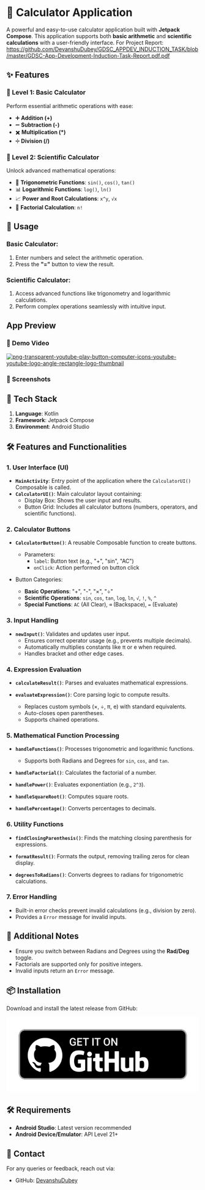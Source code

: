 # 📱 Calculator Application

A powerful and easy-to-use calculator application built with **Jetpack Compose**. This application supports both **basic arithmetic** and **scientific calculations** with a user-friendly interface.
For Project Report: https://github.com/DevanshuDubey/GDSC_APPDEV_INDUCTION_TASK/blob/master/GDSC-App-Development-Induction-Task-Report.pdf.pdf

## ✨ Features

### 🧮 Level 1: Basic Calculator
Perform essential arithmetic operations with ease:

- ➕ **Addition (+)**
- ➖ **Subtraction (-)**
- ✖️ **Multiplication (*)**
- ➗ **Division (/)**

### 🔬 Level 2: Scientific Calculator
Unlock advanced mathematical operations:

- 📐 **Trigonometric Functions**: `sin()`, `cos()`, `tan()`
- 📊 **Logarithmic Functions**: `log()`, `ln()`
- 📈 **Power and Root Calculations**: `x^y`, `√x`
- 🎯 **Factorial Calculation**: `n!`

## 📖 Usage

### Basic Calculator:
1. Enter numbers and select the arithmetic operation.
2. Press the **"="** button to view the result.

### Scientific Calculator:
1. Access advanced functions like trigonometry and logarithmic calculations.
2. Perform complex operations seamlessly with intuitive input.

## App Preview
### 📸 Demo Video
[![png-transparent-youtube-play-button-computer-icons-youtube-youtube-logo-angle-rectangle-logo-thumbnail](https://github.com/user-attachments/assets/1eb5c40d-27fb-4910-a7f6-0ce144fb356e)](https://youtu.be/7QmbgnLvMpk?si=lB2_godHfjyI9rng)
### 📸 Screenshots

## 📂 Tech Stack

1. **Language**: Kotlin
2. **Framework**: Jetpack Compose
3. **Environment**: Android Studio


## 🛠️ Features and Functionalities

### 1. **User Interface (UI)**

- **`MainActivity`**: Entry point of the application where the `CalculatorUI()` Composable is called.
- **`CalculatorUI()`**: Main calculator layout containing:
  - Display Box: Shows the user input and results.
  - Button Grid: Includes all calculator buttons (numbers, operators, and scientific functions).

### 2. **Calculator Buttons**

- **`CalculatorButton()`**: A reusable Composable function to create buttons.
  - Parameters:
    - `label`: Button text (e.g., "+", "sin", "AC")
    - `onClick`: Action performed on button click

- Button Categories:
    - **Basic Operations**: "+", "-", "×", "÷"
    - **Scientific Operations**: `sin`, `cos`, `tan`, `log`, `ln`, `√`, `!`, `%`, `^`
    - **Special Functions**: `AC` (All Clear), `⌫` (Backspace), `=` (Evaluate)

### 3. **Input Handling**

- **`newInput()`**: Validates and updates user input.
  - Ensures correct operator usage (e.g., prevents multiple decimals).
  - Automatically multiplies constants like π or e when required.
  - Handles bracket and other edge cases.

### 4. **Expression Evaluation**

- **`calculateResult()`**: Parses and evaluates mathematical expressions.

- **`evaluateExpression()`**: Core parsing logic to compute results.
  - Replaces custom symbols (×, ÷, π, e) with standard equivalents.
  - Auto-closes open parentheses.
  - Supports chained operations.

### 5. **Mathematical Function Processing**

- **`handleFunctions()`**: Processes trigonometric and logarithmic functions.
  - Supports both Radians and Degrees for `sin`, `cos`, and `tan`.

- **`handleFactorial()`**: Calculates the factorial of a number.

- **`handlePower()`**: Evaluates exponentiation (e.g., `2^3`).

- **`handleSquareRoot()`**: Computes square roots.

- **`handlePercentage()`**: Converts percentages to decimals.

### 6. **Utility Functions**

- **`findClosingParenthesis()`**: Finds the matching closing parenthesis for expressions.

- **`formatResult()`**: Formats the output, removing trailing zeros for clean display.

- **`degreesToRadians()`**: Converts degrees to radians for trigonometric calculations.

### 7. **Error Handling**

- Built-in error checks prevent invalid calculations (e.g., division by zero).
- Provides a `Error` message for invalid inputs.

## 📣 Additional Notes

- Ensure you switch between Radians and Degrees using the **Rad/Deg** toggle.
- Factorials are supported only for positive integers.
- Invalid inputs return an `Error` message.


## 📦 Installation

Download and install the latest release from GitHub:

[![Get it on GitHub](https://github.com/DevanshuDubey/GDSC_APPDEV_INDUCTION_TASK/blob/master/badge_github.png)](https://github.com/DevanshuDubey/GDSC_APPDEV_INDUCTION_TASK/releases/latest)

## 🛠️ Requirements
- **Android Studio**: Latest version recommended
- **Android Device/Emulator**: API Level 21+

## 📧 Contact
For any queries or feedback, reach out via:
- GitHub: [DevanshuDubey](https://github.com/DevanshuDubey)


